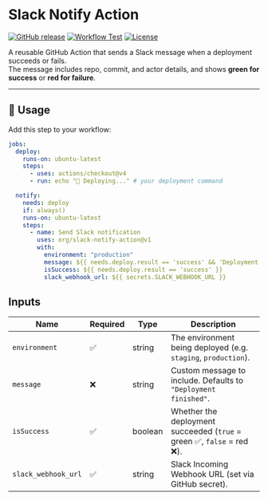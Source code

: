 # Slack Notify Action

[![GitHub release](https://img.shields.io/github/v/release/org/slack-notify-action?logo=github&style=flat-square)](https://github.com/org/slack-notify-action/releases)
[![Workflow Test](https://img.shields.io/github/actions/workflow/status/org/slack-notify-action/test-action.yml?label=tests&logo=github&style=flat-square)](https://github.com/org/slack-notify-action/actions)
[![License](https://img.shields.io/github/license/org/slack-notify-action?style=flat-square)](LICENSE)

A reusable GitHub Action that sends a Slack message when a deployment succeeds or fails.  
The message includes repo, commit, and actor details, and shows **green for success** or **red for failure**.

---

## 🚀 Usage

Add this step to your workflow:

```yaml
jobs:
  deploy:
    runs-on: ubuntu-latest
    steps:
      - uses: actions/checkout@v4
      - run: echo "🚀 Deploying..." # your deployment command

  notify:
    needs: deploy
    if: always()
    runs-on: ubuntu-latest
    steps:
      - name: Send Slack notification
        uses: org/slack-notify-action@v1
        with:
          environment: "production"
          message: ${{ needs.deploy.result == 'success' && 'Deployment finished successfully 🎉' || 'Deployment failed 🚨' }}
          isSuccess: ${{ needs.deploy.result == 'success' }}
          slack_webhook_url: ${{ secrets.SLACK_WEBHOOK_URL }}
```

## Inputs

| Name                | Required | Type    | Description                                                           |
| ------------------- | -------- | ------- | --------------------------------------------------------------------- |
| `environment`       | ✅        | string  | The environment being deployed (e.g. `staging`, `production`).        |
| `message`           | ❌        | string  | Custom message to include. Defaults to `"Deployment finished"`.       |
| `isSuccess`         | ✅        | boolean | Whether the deployment succeeded (`true` = green ✅, `false` = red ❌). |
| `slack_webhook_url` | ✅        | string  | Slack Incoming Webhook URL (set via GitHub secret).                   |
